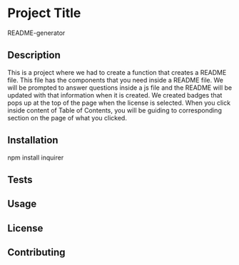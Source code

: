 # Project Title
README-generator
## Description
This is a project where we had to create a function that creates a README file. This file has the components that you need inside a README file. We will be prompted to answer questions inside a js file and the README will be updated with that information when it is created. We created badges that pops up at the top of the page when the license is selected. When you click inside content of Table of Contents, you will be guiding to corresponding section on the page of what you clicked.
## Installation
npm install inquirer
## Tests

## Usage

## License

## Contributing
